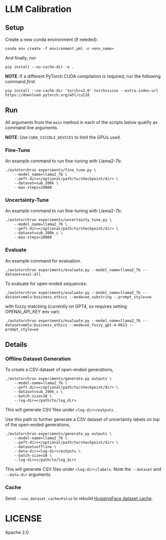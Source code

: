 # LLM Calibration

## Setup

Create a new conda environment (if needed):
```
conda env create -f environment.yml -n <env_name>
```

And finally, run
```
pip install --no-cache-dir -e .
```

**NOTE**: If a different PyTorch CUDA compilation is required, run the following command *first*.
```shell
pip install --no-cache-dir 'torch>=2.0' torchvision --extra-index-url https://download.pytorch.org/whl/cu118
```

## Run

All arguments from the `main` method in each of the scripts below
qualify as command line arguments.

**NOTE**: Use `CUDA_VISIBLE_DEVICES` to limit the GPUs used.

### Fine-Tune

An example command to run fine-tuning with Llama2-7b:
```shell
./autotorchrun experiments/fine_tune.py \
    --model_name=llama2_7b \
    --peft-dir=</optional/path/to/checkpoint/dir> \
    --dataset=sub_200k \
    --max-steps=10000
```

### Uncertainty-Tune

An example command to run fine-tuning with Llama2-7b:
```shell
./autotorchrun experiments/uncertainty_tune.py \
    --model_name=llama2_7b \
    --peft-dir=</optional/path/to/checkpoint/dir> \
    --dataset=sub_200k_c \
    --max-steps=10000
```

### Evaluate

An example command for evaluation.

```shell
./autotorchrun experiments/evaluate.py --model_name=llama2_7b --dataset=eval:all
```

To evaluate for open-ended sequences:

```shell
./autotorchrun experiments/evaluate.py --model_name=llama2_7b --dataset=mmlu:business_ethics --mode=oe_substring --prompt_style=oe
```

with fuzzy matching (currently on GPT4, so requires setting OPENAI_API_KEY env var):

```shell
./autotorchrun experiments/evaluate.py --model_name=llama2_7b --dataset=mmlu:business_ethics --mode=oe_fuzzy_gpt-4-0613 --prompt_style=oe
```

## Details

### Offline Dataset Generation

To create a CSV dataset of open-ended generations,
```shell
./autotorchrun experiments/generate.py outputs \
    --model-name=llama2_7b \
    --peft-dir=</optional/path/to/checkpoint/dir> \
    --dataset=sub_200k_c \
    --batch-size=10 \
    --log-dir=</path/to/log_dir>
```

This will generate CSV files under `<log-dir>/outputs`.

Use this path to further generate a CSV dataset of uncertainty labels on top of the open-ended generations, 
```shell
./autotorchrun experiments/generate.py outputs \
    --model-name=llama2_7b \
    --peft-dir=</optional/path/to/checkpoint/dir> \
    --dataset=offline \
    --data-dir=<log-dir>/outputs \
    --batch-size=10 \
    --log-dir=</path/to/log_dir>
```

This will generate CSV files under `<log-dir>/labels`. Note the `--dataset` and `--data-dir` arguments.

### Cache

Send `--use_dataset_cache=False` to rebuild [HuggingFace dataset cache](https://huggingface.co/docs/datasets/v2.14.4/en/cache#cache-files).

# LICENSE

Apache 2.0
